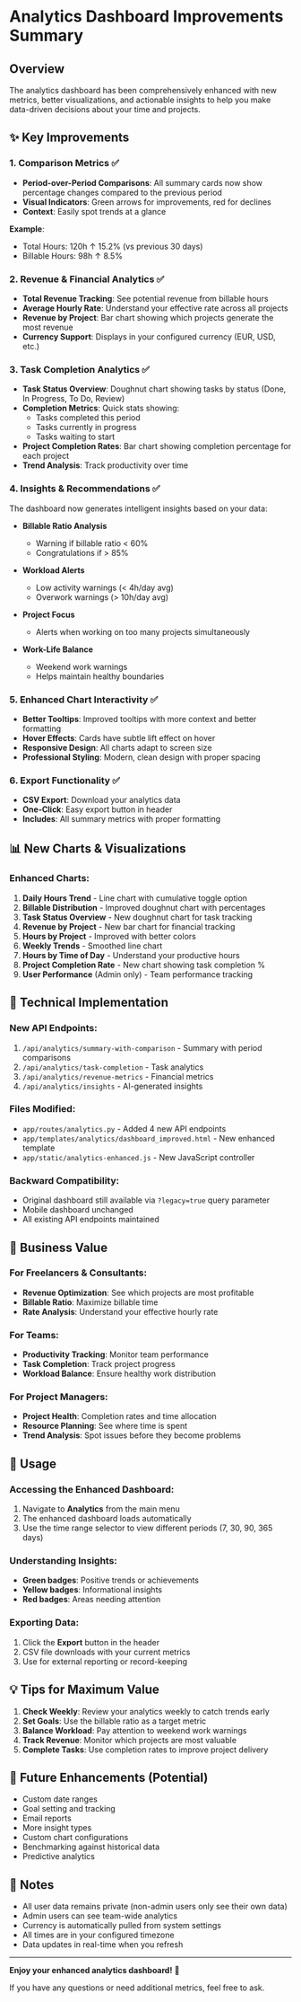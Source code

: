 # Analytics Dashboard Improvements Summary

## Overview
The analytics dashboard has been comprehensively enhanced with new metrics, better visualizations, and actionable insights to help you make data-driven decisions about your time and projects.

## ✨ Key Improvements

### 1. **Comparison Metrics** ✅
- **Period-over-Period Comparisons**: All summary cards now show percentage changes compared to the previous period
- **Visual Indicators**: Green arrows for improvements, red for declines
- **Context**: Easily spot trends at a glance

**Example**:
- Total Hours: 120h ↑ 15.2% (vs previous 30 days)
- Billable Hours: 98h ↑ 8.5%

### 2. **Revenue & Financial Analytics** ✅
- **Total Revenue Tracking**: See potential revenue from billable hours
- **Average Hourly Rate**: Understand your effective rate across all projects
- **Revenue by Project**: Bar chart showing which projects generate the most revenue
- **Currency Support**: Displays in your configured currency (EUR, USD, etc.)

### 3. **Task Completion Analytics** ✅
- **Task Status Overview**: Doughnut chart showing tasks by status (Done, In Progress, To Do, Review)
- **Completion Metrics**: Quick stats showing:
  - Tasks completed this period
  - Tasks currently in progress
  - Tasks waiting to start
- **Project Completion Rates**: Bar chart showing completion percentage for each project
- **Trend Analysis**: Track productivity over time

### 4. **Insights & Recommendations** ✅
The dashboard now generates intelligent insights based on your data:

- **Billable Ratio Analysis**
  - Warning if billable ratio < 60%
  - Congratulations if > 85%
  
- **Workload Alerts**
  - Low activity warnings (< 4h/day avg)
  - Overwork warnings (> 10h/day avg)
  
- **Project Focus**
  - Alerts when working on too many projects simultaneously
  
- **Work-Life Balance**
  - Weekend work warnings
  - Helps maintain healthy boundaries

### 5. **Enhanced Chart Interactivity** ✅
- **Better Tooltips**: Improved tooltips with more context and better formatting
- **Hover Effects**: Cards have subtle lift effect on hover
- **Responsive Design**: All charts adapt to screen size
- **Professional Styling**: Modern, clean design with proper spacing

### 6. **Export Functionality** ✅
- **CSV Export**: Download your analytics data
- **One-Click**: Easy export button in header
- **Includes**: All summary metrics with proper formatting

## 📊 New Charts & Visualizations

### Enhanced Charts:
1. **Daily Hours Trend** - Line chart with cumulative toggle option
2. **Billable Distribution** - Improved doughnut chart with percentages
3. **Task Status Overview** - New doughnut chart for task tracking
4. **Revenue by Project** - New bar chart for financial tracking
5. **Hours by Project** - Improved with better colors
6. **Weekly Trends** - Smoothed line chart
7. **Hours by Time of Day** - Understand your productive hours
8. **Project Completion Rate** - New chart showing task completion %
9. **User Performance** (Admin only) - Team performance tracking

## 🔧 Technical Implementation

### New API Endpoints:
1. `/api/analytics/summary-with-comparison` - Summary with period comparisons
2. `/api/analytics/task-completion` - Task analytics
3. `/api/analytics/revenue-metrics` - Financial metrics
4. `/api/analytics/insights` - AI-generated insights

### Files Modified:
- `app/routes/analytics.py` - Added 4 new API endpoints
- `app/templates/analytics/dashboard_improved.html` - New enhanced template
- `app/static/analytics-enhanced.js` - New JavaScript controller

### Backward Compatibility:
- Original dashboard still available via `?legacy=true` query parameter
- Mobile dashboard unchanged
- All existing API endpoints maintained

## 🎯 Business Value

### For Freelancers & Consultants:
- **Revenue Optimization**: See which projects are most profitable
- **Billable Ratio**: Maximize billable time
- **Rate Analysis**: Understand your effective hourly rate

### For Teams:
- **Productivity Tracking**: Monitor team performance
- **Task Completion**: Track project progress
- **Workload Balance**: Ensure healthy work distribution

### For Project Managers:
- **Project Health**: Completion rates and time allocation
- **Resource Planning**: See where time is spent
- **Trend Analysis**: Spot issues before they become problems

## 🚀 Usage

### Accessing the Enhanced Dashboard:
1. Navigate to **Analytics** from the main menu
2. The enhanced dashboard loads automatically
3. Use the time range selector to view different periods (7, 30, 90, 365 days)

### Understanding Insights:
- **Green badges**: Positive trends or achievements
- **Yellow badges**: Informational insights
- **Red badges**: Areas needing attention

### Exporting Data:
1. Click the **Export** button in the header
2. CSV file downloads with your current metrics
3. Use for external reporting or record-keeping

## 💡 Tips for Maximum Value

1. **Check Weekly**: Review your analytics weekly to catch trends early
2. **Set Goals**: Use the billable ratio as a target metric
3. **Balance Workload**: Pay attention to weekend work warnings
4. **Track Revenue**: Monitor which projects are most valuable
5. **Complete Tasks**: Use completion rates to improve project delivery

## 🔄 Future Enhancements (Potential)

- Custom date ranges
- Goal setting and tracking
- Email reports
- More insight types
- Custom chart configurations
- Benchmarking against historical data
- Predictive analytics

## 📝 Notes

- All user data remains private (non-admin users only see their own data)
- Admin users can see team-wide analytics
- Currency is automatically pulled from system settings
- All times are in your configured timezone
- Data updates in real-time when you refresh

---

**Enjoy your enhanced analytics dashboard!** 🎉

If you have any questions or need additional metrics, feel free to ask.

